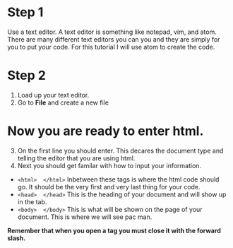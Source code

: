 # Step 1
Use a text editor. A text editor is something like notepad, vim, and atom. There are many different text editors you can you and they are simply for you to put your code.
For this tutorial I will use atom to create the code.

# Step 2
1. Load up your text editor.
2. Go to **File** and create a new file
# Now you are ready to enter html.
3. On the first line you should enter. <!DOCTYPE html> This decares the document type and telling the editor that you are using html.
4. Next you should get familar with how to input your information.
- `<html>  </html>`
Inbetween these tags is where the html code should go. It should be the very first and very last thing for your code. 
- `<head>  </head>` 
This is the heading of your document and will show up in the tab.
- `<body>  </body>`
This is what will be shown on the page of your document. This is where we will see pac man.

**Remember that when you open a tag you must close it with the forward slash.**

